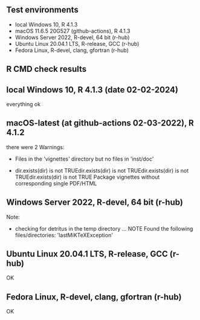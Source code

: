 ## Test environments
* local Windows 10, R 4.1.3
* macOS  11.6.5 20G527 (github-actions), R 4.1.3  
* Windows Server 2022, R-devel, 64 bit (r-hub)
* Ubuntu Linux 20.04.1 LTS, R-release, GCC (r-hub)
* Fedora Linux, R-devel, clang, gfortran (r-hub)

## R CMD check results
## local Windows 10, R 4.1.3 (date 02-02-2024)

everything ok

## macOS-latest (at github-actions 02-03-2022), R 4.1.2 

there were 2 Warnings:

* Files in the 'vignettes' directory but no files in 'inst/doc'

* dir.exists(dir) is not TRUEdir.exists(dir) is not TRUEdir.exists(dir) is not TRUEdir.exists(dir) is not TRUE
  Package vignettes without corresponding single PDF/HTML  
  
## Windows Server 2022, R-devel, 64 bit (r-hub)

Note:
* checking for detritus in the temp directory ... NOTE
Found the following files/directories:
  'lastMiKTeXException'

## Ubuntu Linux 20.04.1 LTS, R-release, GCC (r-hub)

OK

## Fedora Linux, R-devel, clang, gfortran (r-hub)

OK
